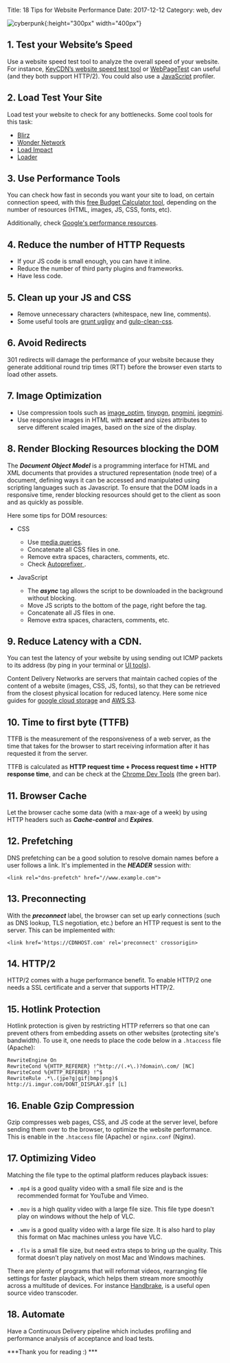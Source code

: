 Title: 18 Tips for Website Performance
Date: 2017-12-12
Category: web, dev

![cyberpunk](./cyberpunk/16.jpg){:height="300px" width="400px"}


## 1. Test your Website’s Speed

Use a website speed test tool to analyze the overall speed of your website. For instance, [KeyCDN’s website speed test tool](https://tools.keycdn.com/speed) or [WebPageTest](http://www.webpagetest.org/) can useful (and they both support HTTP/2). You could also use a [JavaScript](https://www.ej-technologies.com/products/jprofiler/overview.html) profiler.


## 2. Load Test Your Site
Load test your website to check for any bottlenecks. Some cool tools for this task:

* [Blirz](https://www.blitz.io/)
* [Wonder Network](https://wondernetwork.com/loadtesting)
* [Load Impact](https://loadimpact.com/)
* [Loader](https://loader.io/)


## 3. Use Performance Tools


You can check how fast in seconds you want your site to load, on certain connection speed, with this [free Budget Calculator tool](http://www.performancebudget.io/), depending on the number of resources (HTML, images, JS, CSS, fonts, etc).

Additionally, check [Google's performance resources](https://developers.google.com/speed/).



## 4. Reduce the number of HTTP Requests

* If your JS code is small enough, you can have it inline.
* Reduce the number of third party plugins and frameworks.
* Have less code.


## 5. Clean up your JS and CSS

* Remove unnecessary characters (whitespace, new line, comments).
* Some useful tools are [grunt ugligy](https://www.npmjs.com/package/gulp-uglify) and [gulp-clean-css](https://www.npmjs.com/package/gulp-clean-css).

## 6.  Avoid Redirects

301 redirects will damage the performance of your website because they generate additional round trip times (RTT) before the browser even starts to load other assets.


## 7. Image Optimization

* Use compression tools such as [image_optim](https://github.com/toy/image_optim), [tinypgn](https://tinypng.com/), [pngmini](https://pngmini.com/), [jpegmini](https://www.jpegmini.com).
* Use responsive images in HTML with ***srcset*** and sizes attributes to serve different scaled images, based on the size of the display.


## 8.  Render Blocking Resources blocking the DOM

The ***Document Object Model*** is a programming interface for HTML and XML documents that provides a structured representation (node tree) of a document, defining ways it can be accessed and manipulated using scripting languages such as Javascript. To ensure that the DOM loads in a responsive time, render blocking resources should get to the client as soon and as quickly as possible.

Here some tips for DOM resources:

* CSS
    * Use [media queries](https://developers.google.com/web/fundamentals/performance/critical-rendering-path).
    * Concatenate all CSS files in one.
    * Remove extra spaces, characters, comments, etc.
    * Check [Autoprefixer ](https://github.com/postcss/autoprefixer).

* JavaScript
    * The ***async*** tag allows the script to be downloaded in the background without blocking.
    * Move JS scripts to the bottom of the page, right before the </body> tag.
    * Concatenate all JS files in one.
    * Remove extra spaces, characters, comments, etc.


## 9. Reduce Latency with a CDN.

You can test the latency of your website by using sending out ICMP packets to its address (by ping in your terminal or [UI tools](https://tools.keycdn.com/ping)).

Content Delivery Networks are servers that maintain cached copies of the content of a website (images, CSS, JS, fonts), so that they can be retrieved from the closest physical location for reduced latency. Here some nice guides for [google cloud storage](https://www.keycdn.com/support/google-cloud-storage-cdn-integration/) and [AWS S3](https://www.keycdn.com/support/aws-s3-cdn-integration/).


## 10. Time to first byte (TTFB)

TTFB is the measurement of the responsiveness of a web server, as the time that takes for the browser to start receiving information after it has requested it from the server.

TTFB is calculated as **HTTP request time + Process request time + HTTP response time**, and can be check at the [Chrome Dev Tools](https://developers.google.com/web/tools/chrome-devtools/) (the green bar).


## 11. Browser Cache

Let the browser cache some data (with a max-age of a week) by using HTTP headers such as ***Cache-control*** and ***Expires***.


## 12. Prefetching

DNS prefetching can be a good solution to resolve domain names before a user follows a link. It's implemented in the ***HEADER*** session with:

```
<link rel="dns-prefetch" href="//www.example.com">
```

## 13. Preconnecting

With the ***preconnect*** label, the browser can set up early connections (such as DNS lookup, TLS negotiation, etc.) before an HTTP request is sent to the server. This can be implemented with:

```
<link href='https://CDNHOST.com' rel='preconnect' crossorigin>
```

## 14. HTTP/2

HTTP/2 comes with a huge performance benefit. To enable HTTP/2 one needs a SSL certificate and a server that supports HTTP/2.

## 15. Hotlink Protection

Hotlink protection is given by restricting HTTP referrers so that one can prevent others from embedding assets on other websites (protecting site's bandwidth). To use it, one needs to place the code below in a `.htaccess` file (Apache):

```
RewriteEngine On
RewriteCond %{HTTP_REFERER} !^http://(.+\.)?domain\.com/ [NC]
RewriteCond %{HTTP_REFERER} !^$
RewriteRule .*\.(jpe?g|gif|bmp|png)$ http://i.imgur.com/DONT_DISPLAY.gif [L]
```

## 16. Enable Gzip Compression

Gzip compresses web pages, CSS, and JS code at the server level, before sending them over to the browser, to optimize the website performance. This is enable in the `.htaccess` file (Apache) or `nginx.conf` (Nginx).



## 17. Optimizing Video


Matching the file type to the optimal platform reduces playback issues:

* `.mp4` is a good quality video with a small file size and is the recommended format for YouTube and Vimeo.

* `.mov` is a high quality video with a large file size. This file type doesn't play on windows without the help of VLC.

* `.wmv` is a good quality video with a large file size. It is also hard to play this format on Mac machines unless you have VLC.

* `.flv` is a small file size, but need extra steps to bring up the quality. This format doesn’t play natively on most Mac and Windows machines.

There are plenty of programs that will reformat videos, rearranging file settings for faster playback, which helps them stream more smoothly across a multitude of devices. For instance [Handbrake](https://handbrake.fr/), is a useful open source video transcoder.


## 18. Automate

Have a Continuous Delivery pipeline which includes profiling and performance analysis of acceptance and load tests.




***Thank you for reading :) ***